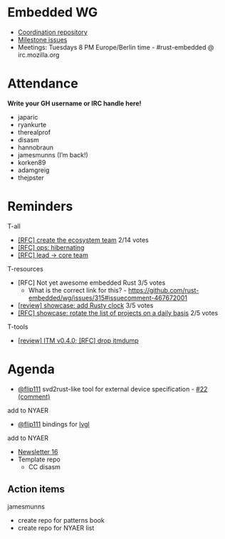 # Embedded WG

- [Coordination repository](https://github.com/rust-embedded/wg)
- [Milestone issues](https://github.com/search?q=org%3Arust-embedded++is%3Aopen+milestone%3A2018&type=Issues)
- Meetings: Tuesdays 8 PM Europe/Berlin time - #rust-embedded @ irc.mozilla.org
# Attendance

**Write your GH username or IRC handle here!**

- japaric
- ryankurte
- therealprof
- disasm
- hannobraun
- jamesmunns (I’m back!)
- korken89
- adamgreig
- thejpster
# Reminders

T-all

- [[RFC] create the ecosystem team](https://github.com/rust-embedded/wg/pull/317) 2/14 votes
- [[RFC] ops: hibernating](https://github.com/rust-embedded/wg/pull/324)
- [[RFC] lead -> core team](https://github.com/rust-embedded/wg/pull/328)

T-resources

- [RFC] Not yet awesome embedded Rust 3/5 votes 
  - What is the correct link for this? - https://github.com/rust-embedded/wg/issues/315#issuecomment-467672001
- [[review] showcase: add Rusty clock](https://github.com/rust-embedded/showcase/pull/8) 3/5 votes
- [[RFC] showcase: rotate the list of projects on a daily basis](https://github.com/rust-embedded/showcase/pull/12) 2/5 votes

T-tools

- [[review] ITM v0.4.0; [RFC] drop itmdump](https://github.com/rust-embedded/itm/pull/24)
# Agenda
- [@flip111](https://github.com/flip111) svd2rust-like tool for external device specification - [#22 (comment)](https://github.com/rust-embedded/wg/issues/22#issuecomment-464929863)

add to NYAER

- [@flip111](https://github.com/flip111) bindings for [lvgl](https://github.com/littlevgl/lvgl)

add to NYAER

- [Newsletter 16](https://github.com/rust-embedded/blog/blob/master/content/2019-03-06-newsletter-16.md)
- Template repo
  - CC disasm


## Action items

jamesmunns

- create repo for patterns book
- create repo for NYAER list

